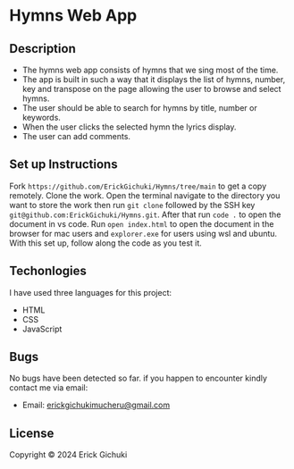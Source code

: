 # Hymns Web App
## Description
- The hymns web app consists of hymns that we sing most of the time.
- The app is built in such a way that it displays the list of hymns, number, key and transpose on the page allowing the user to browse and select hymns.
- The user should be able to search for hymns by title, number or keywords.
- When the user clicks the selected hymn the lyrics display.
- The user can add comments.
## Set up Instructions
Fork ```https://github.com/ErickGichuki/Hymns/tree/main``` to get a copy remotely.
Clone the work. Open the terminal navigate to the directory you want to store the work then run ```git clone``` followed by the SSH key ```git@github.com:ErickGichuki/Hymns.git```.
After that run ```code .``` to open the document in vs code.
Run ```open index.html``` to open the document in the browser for mac users and ```explorer.exe``` for users using wsl and ubuntu.
With this set up, follow along the code as you test it.
## Techonlogies
I have used three languages for this project:
- HTML
- CSS
- JavaScript
## Bugs
No bugs have been detected so far. if you happen to encounter kindly contact me via email:
- Email: erickgichukimucheru@gmail.com
## License
Copyright &copy; 2024 Erick Gichuki


